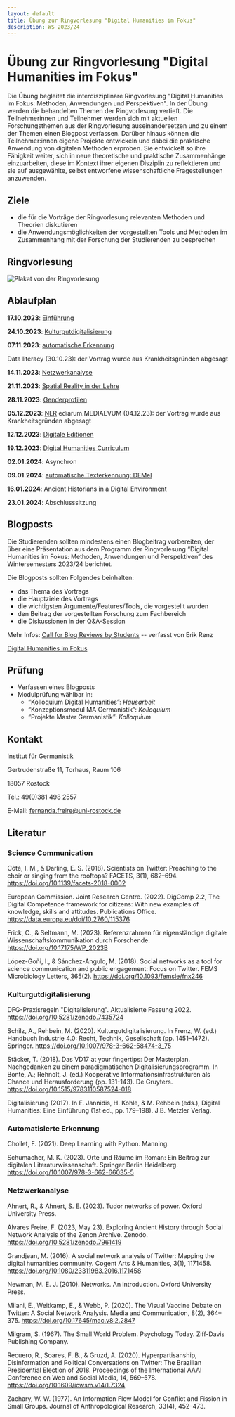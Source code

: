 ```yaml
---
layout: default
title: Übung zur Ringvorlesung "Digital Humanities im Fokus"
description: WS 2023/24
---
```

# Übung zur Ringvorlesung "Digital Humanities im Fokus"

Die Übung begleitet die interdisziplinäre Ringvorlesung "Digital Humanities im Fokus: Methoden, Anwendungen und Perspektiven". In der Übung werden die behandelten Themen der Ringvorlesung vertieft. Die Teilnehmerinnen und Teilnehmer werden sich mit aktuellen Forschungsthemen aus der Ringvorlesung auseinandersetzen und zu einem der Themen einen Blogpost verfassen. Darüber hinaus können die Teilnehmer:innen eigene Projekte entwickeln und dabei die praktische Anwendung von digitalen Methoden erproben. Sie entwickelt so ihre Fähigkeit weiter, sich in neue theoretische und praktische Zusammenhänge einzuarbeiten, diese im Kontext ihrer eigenen Disziplin zu reflektieren und sie auf ausgewählte, selbst entworfene wissenschaftliche Fragestellungen anzuwenden.

## Ziele
- die für die Vorträge der Ringvorlesung relevanten Methoden und Theorien diskutieren
- die Anwendungsmöglichkeiten der vorgestellten Tools und Methoden im Zusammenhang mit der Forschung der Studierenden zu besprechen

## Ringvorlesung

![Plakat von der Ringvorlesung](Plakat_WiSe_23-24_A1-01.png)

## Ablaufplan

**17.10.2023**: [Einführung](https://docs.google.com/presentation/d/1eA3DbAqpSPS46GiedNzJ1P8EpFLgNmpsVNjfH-iU5_M)

**24.10.2023**: [Kulturgutdigitalisierung](https://docs.google.com/presentation/d/1lDdp6O5sWloEzLaA1EAY6_cXccduGf5s9UtuvTYRLTk)

**07.11.2023**: [automatische Erkennung](https://docs.google.com/presentation/d/1NOzTKY6mr7A-mXeFCSjWzBe_GxxOGEKp_Y2jo8lNKIw/edit?usp=sharing)

Data literacy (30.10.23): der Vortrag wurde aus Krankheitsgründen abgesagt

**14.11.2023**: [Netzwerkanalyse](https://docs.google.com/presentation/d/1-3VzGpW0Wy0rrTKT7SYM11UjOyVBPnPr0Nz0H2GGw3o/edit?usp=sharing)

**21.11.2023**: [Spatial Reality in der Lehre](https://docs.google.com/presentation/d/1JMrMbuIbmRYwjDjuq3VbVVdHfkTJ4bb9mx26yEW-VpQ/edit?usp=sharing)

**28.11.2023**: [Genderprofilen](https://docs.google.com/presentation/d/1kpQAJNVzJmtjVFd-9-tLCIKzbReyrrCKtoHDh3nvI4o/edit?usp=sharing)

**05.12.2023**: [NER](https://docs.google.com/presentation/d/1sdiBfbv6Fs7UqrozX8vQMPKLx1KFYiMOc0QUbJeVD0I/edit?usp=sharing)
ediarum.MEDIAEVUM (04.12.23): der Vortrag wurde aus Krankheitsgründen abgesagt

**12.12.2023**: [Digitale Editionen](https://docs.google.com/presentation/d/1puW_8zorj2tJQzlOG1TDU1nMZq9rm81bexORBjVGZNk/edit?usp=sharing)

**19.12.2023**: [Digital Humanities Curriculum](https://docs.google.com/presentation/d/1OG5tdsrhgy0fOHi7MAX1p6Kp0mmL5NHHAsEyFwfYj5E/edit?usp=sharing)

**02.01.2024**: Asynchron

**09.01.2024**: [automatische Texterkennung: DEMel](https://docs.google.com/presentation/d/1Tp4C3UD1ju-DvPXaAXI7vgTQjadTpmFTqpXqAEvMAiE/edit?usp=sharing)

**16.01.2024**: Ancient Historians in a Digital Environment

**23.01.2024**: Abschlusssitzung

## Blogposts
Die Studierenden sollten mindestens einen Blogbeitrag vorbereiten, der über eine Präsentation aus dem Programm der Ringvorlesung “Digital Humanities im Fokus: Methoden, Anwendungen und Perspektiven” des Wintersemesters 2023/24 berichtet. 

Die Blogposts sollten Folgendes beinhalten:

- das Thema des Vortrags
- die Hauptziele des Vortrags
- die wichtigsten Argumente/Features/Tools, die vorgestellt wurden
- den Beitrag der vorgestellten Forschung zum Fachbereich
- die Diskussionen in der Q&A-Session

Mehr Infos: [Call for Blog Reviews by Students](Call_for_Blog_Reviews_by_Students.pdf) -- verfasst von Erik Renz

[Digital Humanities im Fokus](https://dhimfokus.hypotheses.org/)

## Prüfung
- Verfassen eines Blogposts
- Modulprüfung wählbar in:
    - “Kolloquium Digital Humanities”: _Hausarbeit_
    - “Konzeptionsmodul MA Germanistik”: _Kolloquium_
    - “Projekte Master Germanistik”: _Kolloquium_

## Kontakt
Institut für Germanistik

Gertrudenstraße 11, Torhaus, Raum 106

18057 Rostock

Tel.: 49(0)381 498 2557

E-Mail: fernanda.freire@uni-rostock.de

## Literatur
###	Science Communication
Côté, I. M., & Darling, E. S. (2018). Scientists on Twitter: Preaching to the choir or singing from the rooftops? FACETS, 3(1), 682–694. https://doi.org/10.1139/facets-2018-0002

European Commission. Joint Research Centre. (2022). DigComp 2.2, The Digital Competence framework for citizens: With new examples of knowledge, skills and attitudes. Publications Office. https://data.europa.eu/doi/10.2760/115376

Frick, C., & Seltmann, M. (2023). Referenzrahmen für eigenständige digitale Wissenschaftskommunikation durch Forschende. https://doi.org/10.17175/WP_2023B

López-Goñi, I., & Sánchez-Angulo, M. (2018). Social networks as a tool for science communication and public engagement: Focus on Twitter. FEMS Microbiology Letters, 365(2). https://doi.org/10.1093/femsle/fnx246

### Kulturgutdigitalisierung
DFG-Praxisregeln "Digitalisierung". Aktualisierte Fassung 2022. https://doi.org/10.5281/zenodo.7435724

Schilz, A., Rehbein, M. (2020). Kulturgutdigitalisierung. In Frenz, W. (ed.) Handbuch Industrie 4.0: Recht, Technik, Gesellschaft (pp. 1451–1472). Springer. https://doi.org/10.1007/978-3-662-58474-3_75

Stäcker, T. (2018). Das VD17 at your fingertips: Der Masterplan. Nachgedanken zu einem paradigmatischen Digitalisierungsprogramm. In Bonte, A.; Rehnolt, J. (ed.) Kooperative Informationsinfrastrukturen als Chance und Herausforderung (pp. 131-143). De Gruyters. https://doi.org/10.1515/9783110587524-018

Digitalisierung (2017). In F. Jannidis, H. Kohle, & M. Rehbein (eds.), Digital Humanities: Eine Einführung (1st ed., pp. 179–198). J.B. Metzler Verlag.


### Automatisierte Erkennung

Chollet, F. (2021). Deep Learning with Python. Manning.

Schumacher, M. K. (2023). Orte und Räume im Roman: Ein Beitrag zur digitalen Literaturwissenschaft. Springer Berlin Heidelberg. https://doi.org/10.1007/978-3-662-66035-5

### Netzwerkanalyse

Ahnert, R., & Ahnert, S. E. (2023). Tudor networks of power. Oxford University Press.

Alvares Freire, F. (2023, May 23). Exploring Ancient History through Social Network Analysis of the Zenon Archive. Zenodo. https://doi.org/10.5281/zenodo.7961419

Grandjean, M. (2016). A social network analysis of Twitter: Mapping the digital humanities community. Cogent Arts & Humanities, 3(1), 1171458. https://doi.org/10.1080/23311983.2016.1171458

Newman, M. E. J. (2010). Networks. An introduction. Oxford University Press.

Milani, E., Weitkamp, E., & Webb, P. (2020). The Visual Vaccine Debate on Twitter: A Social Network Analysis. Media and Communication, 8(2), 364–375. https://doi.org/10.17645/mac.v8i2.2847

Milgram, S. (1967). The Small World Problem. Psychology Today. Ziff-Davis Publishing Company.

Recuero, R., Soares, F. B., & Gruzd, A. (2020). Hyperpartisanship, Disinformation and Political Conversations on Twitter: The Brazilian Presidential Election of 2018. Proceedings of the International AAAI Conference on Web and Social Media, 14, 569–578. https://doi.org/10.1609/icwsm.v14i1.7324

Zachary, W. W. (1977). An Information Flow Model for Conflict and Fission in Small Groups. Journal of Anthropological Research, 33(4), 452–473.

